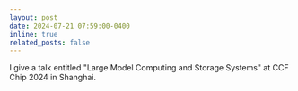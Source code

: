 ```yaml
---
layout: post
date: 2024-07-21 07:59:00-0400
inline: true
related_posts: false
---
```


I give a talk entitled "Large Model Computing and Storage Systems" at CCF Chip 2024 in Shanghai.